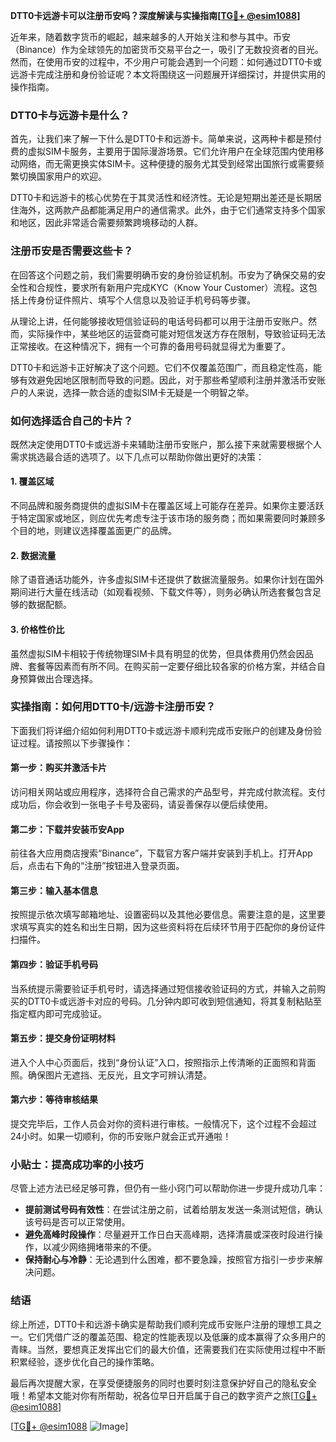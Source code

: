 **DTT0卡远游卡可以注册币安吗？深度解读与实操指南[[TG💪+ @esim1088](https://t.me/s/esim1088)]**

近年来，随着数字货币的崛起，越来越多的人开始关注和参与其中。币安（Binance）作为全球领先的加密货币交易平台之一，吸引了无数投资者的目光。然而，在使用币安的过程中，不少用户可能会遇到一个问题：如何通过DTT0卡或远游卡完成注册和身份验证呢？本文将围绕这一问题展开详细探讨，并提供实用的操作指南。

### DTT0卡与远游卡是什么？

首先，让我们来了解一下什么是DTT0卡和远游卡。简单来说，这两种卡都是预付费的虚拟SIM卡服务，主要用于国际漫游场景。它们允许用户在全球范围内使用移动网络，而无需更换实体SIM卡。这种便捷的服务尤其受到经常出国旅行或需要频繁切换国家用户的欢迎。

DTT0卡和远游卡的核心优势在于其灵活性和经济性。无论是短期出差还是长期居住海外，这两款产品都能满足用户的通信需求。此外，由于它们通常支持多个国家和地区，因此非常适合需要频繁跨境移动的人群。

### 注册币安是否需要这些卡？

在回答这个问题之前，我们需要明确币安的身份验证机制。币安为了确保交易的安全性和合规性，要求所有新用户完成KYC（Know Your Customer）流程。这包括上传身份证件照片、填写个人信息以及验证手机号码等步骤。

从理论上讲，任何能够接收短信验证码的电话号码都可以用于注册币安账户。然而，实际操作中，某些地区的运营商可能对短信发送方存在限制，导致验证码无法正常接收。在这种情况下，拥有一个可靠的备用号码就显得尤为重要了。

DTT0卡和远游卡正好解决了这个问题。它们不仅覆盖范围广，而且稳定性高，能够有效避免因地区限制而导致的问题。因此，对于那些希望顺利注册并激活币安账户的人来说，选择一款合适的虚拟SIM卡无疑是一个明智之举。

### 如何选择适合自己的卡片？

既然决定使用DTT0卡或远游卡来辅助注册币安账户，那么接下来就需要根据个人需求挑选最合适的选项了。以下几点可以帮助你做出更好的决策：

#### 1. 覆盖区域
不同品牌和服务商提供的虚拟SIM卡在覆盖区域上可能存在差异。如果你主要活跃于特定国家或地区，则应优先考虑专注于该市场的服务商；而如果需要同时兼顾多个目的地，则建议选择覆盖面更广的品牌。

#### 2. 数据流量
除了语音通话功能外，许多虚拟SIM卡还提供了数据流量服务。如果你计划在国外期间进行大量在线活动（如观看视频、下载文件等），则务必确认所选套餐包含足够的数据配额。

#### 3. 价格性价比
虽然虚拟SIM卡相较于传统物理SIM卡具有明显的优势，但具体费用仍然会因品牌、套餐等因素而有所不同。在购买前一定要仔细比较各家的价格方案，并结合自身预算做出合理选择。

### 实操指南：如何用DTT0卡/远游卡注册币安？

下面我们将详细介绍如何利用DTT0卡或远游卡顺利完成币安账户的创建及身份验证过程。请按照以下步骤操作：

#### 第一步：购买并激活卡片
访问相关网站或应用程序，选择符合自己需求的产品型号，并完成付款流程。支付成功后，你会收到一张电子卡号及密码，请妥善保存以便后续使用。

#### 第二步：下载并安装币安App
前往各大应用商店搜索“Binance”，下载官方客户端并安装到手机上。打开App后，点击右下角的“注册”按钮进入登录页面。

#### 第三步：输入基本信息
按照提示依次填写邮箱地址、设置密码以及其他必要信息。需要注意的是，这里要求填写真实的姓名和出生日期，因为这些资料将在后续环节用于匹配你的身份证件扫描件。

#### 第四步：验证手机号码
当系统提示需要验证手机号时，请选择通过短信接收验证码的方式，并输入之前购买的DTT0卡或远游卡对应的号码。几分钟内即可收到短信通知，将其复制粘贴至指定框内即可完成验证。

#### 第五步：提交身份证明材料
进入个人中心页面后，找到“身份认证”入口，按照指示上传清晰的正面照和背面照。确保图片无遮挡、无反光，且文字可辨认清楚。

#### 第六步：等待审核结果
提交完毕后，工作人员会对你的资料进行审核。一般情况下，这个过程不会超过24小时。如果一切顺利，你的币安账户就会正式开通啦！

### 小贴士：提高成功率的小技巧

尽管上述方法已经足够可靠，但仍有一些小窍门可以帮助你进一步提升成功几率：

- **提前测试号码有效性**：在尝试注册之前，试着给朋友发送一条测试短信，确认该号码是否可以正常使用。
- **避免高峰时段操作**：尽量避开工作日白天高峰期，选择清晨或深夜时段进行操作，以减少网络拥堵带来的不便。
- **保持耐心与冷静**：无论遇到什么困难，都不要急躁，按照官方指引一步步来解决问题。

### 结语

综上所述，DTT0卡和远游卡确实是帮助我们顺利完成币安账户注册的理想工具之一。它们凭借广泛的覆盖范围、稳定的性能表现以及低廉的成本赢得了众多用户的青睐。当然，要想真正发挥出它们的最大价值，还需要我们在实际使用过程中不断积累经验，逐步优化自己的操作策略。

最后再次提醒大家，在享受便捷服务的同时也要时刻注意保护好自己的隐私安全哦！希望本文能对你有所帮助，祝各位早日开启属于自己的数字资产之旅[[TG💪+ @esim1088](https://t.me/s/esim1088)] 

[[TG💪+ @esim1088](https://t.me/s/esim1088) ![Image](https://i.postimg.cc/4NQfJmqS/Snipaste-2025-05-13-00-14-12.png)]